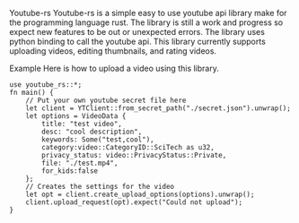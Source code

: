 Youtube-rs
Youtube-rs is a simple easy to use youtube api library make for the programming language rust.
The library is still a work and progress so expect new features to be out or unexpected errors.
The library uses python binding to call the youtube api. This library currently supports uploading
videos, editing thumbnails, and rating videos.

Example
Here is how to upload a video using this library.
```
use youtube_rs::*;
fn main() {
    // Put your own youtube secret file here
    let client = YTClient::from_secret_path("./secret.json").unwrap();
    let options = VideoData {
        title: "test video",
        desc: "cool description",
        keywords: Some("test,cool"),
        category:video::CategoryID::SciTech as u32,
        privacy_status: video::PrivacyStatus::Private,
        file: "./test.mp4",
        for_kids:false
    };
    // Creates the settings for the video
    let opt = client.create_upload_options(options).unwrap();
    client.upload_request(opt).expect("Could not upload");
}
```
